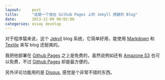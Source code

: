 ```yaml
---
layout:     post
title:      "这是一个放在 Github Pages 上的 Jekyll 搭建的 Blog"
date:       2013-12-09 00:02:06
categories: essay develop
---
```


对于程序猿来说，这个 [Jekyll][jekyll] blog 系统，它简单好用，能使用 [Markdown][markdown] 和 [Textile][textile] 来写 blog 还挺爽的。  

我把他部署在 [Github Pages][github pages] 之上是免费的，虽然说例如还有 [Amazone S3][amazone s3] 也可以免费，不过 [Github Pages][github pages] 却是最方便的。  

另外评论功能用的是 [Disqus][disqus], 感觉是个非常不错的东西。

[disqus]: http://disqus.com/
[amazone s3]: http://aws.amazon.com/s3/
[github pages]: https://help.github.com/articles/what-are-github-pages
[jekyll]: http://jekyllrb.com/
[markdown]: http://en.wikipedia.org/wiki/Markdown
[textile]: http://en.wikipedia.org/wiki/Textile_(markup_language)